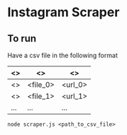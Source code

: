 # Instagram Scraper

## To run

Have a csv file in the following format

| <>  | <>       | <>      |
|-----|----------|---------|
| <>  | <file_0> | <url_0> |
| <>  | <file_1> | <url_1> |
| ... | ...      | ...     |

`node scraper.js <path_to_csv_file>`
